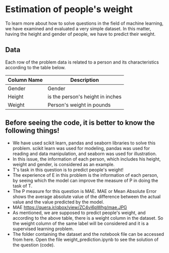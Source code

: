 # Estimation of people's weight
To learn more about how to solve questions in the field of machine learning, we have examined and evaluated a very simple dataset. In this matter, having the height and gender of people, we have to predict their weight.

## Data
Each row of the problem data is related to a person and its characteristics according to the table below.

| Column Name | Description |
| ------------- | ------------- |
| Gender | Gender |
| Height | is the person's height in inches |
| Weight | Person's weight in pounds | 

## Before seeing the code, it is better to know the following things!
- We have used scikit learn, pandas and seaborn libraries to solve this problem. scikit learn was used for modeling, pandas was used for reading and data manipulation, and seaborn was used for illustration.
- In this issue, the information of each person, which includes his height, weight and gender, is considered as an example.
- T's task in this question is to predict people's weight!
- The experience of E in this problem is the information of each person, by seeing which the model can improve the measure of P in doing the task of T.
- The P measure for this question is MAE. MAE or Mean Absolute Error shows the average absolute value of the difference between the actual value and the value predicted by the model.
- MAE
https://quera.ir/qbox/view/ZC4vi6pWhg/mae.JPG
- As mentioned, we are supposed to predict people's weight, and according to the above table, there is a weight column in the dataset. So the weight column of the same label will be considered and it is a supervised learning problem.
- The folder containing the dataset and the notebook file can be accessed from here. Open the file weight_prediction.ipynb to see the solution of the question (code).
